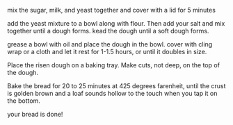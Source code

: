 mix the sugar, milk, and yeast together and cover with a lid for 5 minutes

add the yeast mixture to a bowl along with flour. Then add your salt and mix together until a dough forms. kead the dough until a soft dough forms. 


grease a bowl with oil and place the dough in the bowl. cover with cling wrap or a cloth and let it rest for 1-1.5 hours, or until it doubles in size. 

Place the risen dough on a baking tray. Make cuts, not deep, on the top of the dough. 

Bake the bread for 20 to 25 minutes at 425 degrees farenheit, until the crust is golden brown and a loaf sounds hollow to the touch when you tap it on the bottom.

your bread is done!